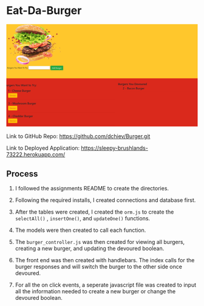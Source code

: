# Eat-Da-Burger
<img src ="./readme_assets/burger-app.png">

Link to GitHub Repo: https://github.com/dchiev/Burger.git

Link to Deployed Application:  https://sleepy-brushlands-73222.herokuapp.com/

## Process

1. I followed the assignments README to create the directories. 

2. Following the required installs, I created connections and database first. 

3. After the tables were created, I created the `orm.js` to create  the `selectAll()` , `insertOne()`, and `updateOne()` functions.

4. The models were then created to call each function.

5. The `burger_controller.js` was then created for viewing all burgers, creating a new burger, and updating the devoured boolean. 

6. The front end was then created with handlebars. The index calls for the burger responses and will switch the burger to the other side once devoured. 

7. For all the on click events, a seperate javascript file was created to input all the information needed to create a new burger or change the devoured boolean. 